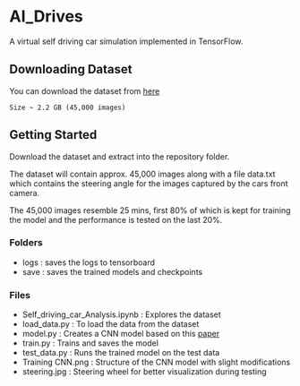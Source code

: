 # AI_Drives

A virtual self driving car simulation implemented in TensorFlow. 

## Downloading Dataset

You can download the dataset from [here](https://drive.google.com/file/d/0B-KJCaaF7elleG1RbzVPZWV4Tlk/view)
```
Size ~ 2.2 GB (45,000 images)
```

## Getting Started

Download the dataset and extract into the repository folder.

The dataset will contain approx. 45,000 images along with a file data.txt which contains the steering angle for the images captured by the cars front camera.

The 45,000 images resemble 25 mins, first 80% of which is kept for training the model and the performance is tested on the last 20%.

### Folders
- logs : saves the logs to tensorboard
- save : saves the trained models and checkpoints

### Files
- Self_driving_car_Analysis.ipynb : Explores the dataset
- load_data.py : To load the data from the dataset
- model.py : Creates a CNN model based on this [paper](https://arxiv.org/abs/1704.03952)
- train.py : Trains and saves the model
- test_data.py : Runs the trained model on the test data
- Training CNN.png : Structure of the CNN model with slight modifications
- steering.jpg : Steering wheel for better visualization during testing

